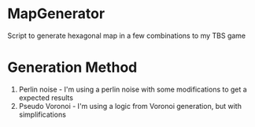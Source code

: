 # MapGenerator
Script to generate hexagonal map in a few combinations to my TBS game
# Generation Method
1. Perlin noise - I'm using a perlin noise with some modifications to get a expected results
2. Pseudo Voronoi - I'm using a logic from Voronoi generation, but with simplifications
